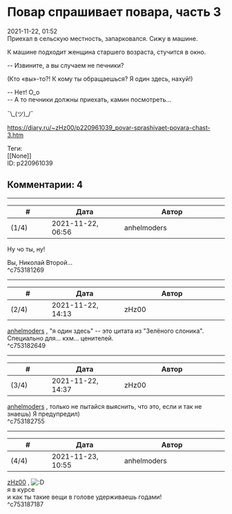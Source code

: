 Повар спрашивает повара, часть 3
================================

  
2021-11-22, 01:52  
 Приехал в сельскую местность, запарковался. Сижу в машине.   
   
 К машине подходит женщина старшего возраста, стучится в окно.   
   
 -- Извините, а вы случаем не печники?   
   
 (Кто «вы»-то?! К кому ты обращаешься? Я один здесь, нахуй!)   
   
 -- Нет! О\_о   
 -- А то печники должны приехать, камин посмотреть...   
   
 ¯\\_(ツ)\_/¯   
  
<https://diary.ru/~zHz00/p220961039_povar-sprashivaet-povara-chast-3.htm>  
  
Теги:  
[[None]]  
ID: p220961039  


Комментарии: 4
--------------

  


---



|         #         |              Дата              |                     Автор                     |           ID           |
| --- | --- | --- | --- |
| (1/4) | 2021-11-22, 06:56 | anhelmoders | c753181269 |

  
 Ну чо ты, ну!   
   
 Вы, Николай Второй...   
 ^c753181269

---



|         #         |              Дата              |                     Автор                     |           ID           |
| --- | --- | --- | --- |
| (2/4) | 2021-11-22, 14:13 | zHz00 | c753182649 |

  
  [anhelmoders](https://anhelmoders.diary.ru "No plans. Only wonders.")  , "я один здесь" -- это цитата из "Зелёного слоника". Специально для... кхм... ценителей.   
 ^c753182649

---



|         #         |              Дата              |                     Автор                     |           ID           |
| --- | --- | --- | --- |
| (3/4) | 2021-11-22, 14:37 | zHz00 | c753182755 |

  
  [anhelmoders](https://anhelmoders.diary.ru "No plans. Only wonders.")  , только не пытайся выяснить, что это, если и так не знаешь) Я предупредил)   
 ^c753182755

---



|         #         |              Дата              |                     Автор                     |           ID           |
| --- | --- | --- | --- |
| (4/4) | 2021-11-23, 10:55 | anhelmoders | c753187187 |

  
  [zHz00](https://zHz00.diary.ru "Untitled")  , ![:D](/picture/1131.gif)   
 я в курсе   
 и как ты такие вещи в голове удерживаешь годами!   
 ^c753187187